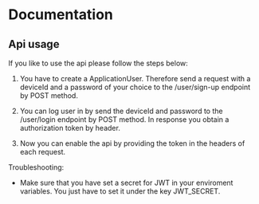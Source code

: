 # Documentation


## Api usage

If you like to use the api please follow the steps below:

1. You have to create a ApplicationUser. Therefore send a request with a deviceId and a password of your choice to the /user/sign-up endpoint by POST method.

2. You can log user in by send the deviceId and password to the /user/login endpoint by POST method. In response you obtain a authorization token by header.

3. Now you can enable the api by providing the token in the headers of each request.

Troubleshooting:

* Make sure that you have set a secret for JWT in your enviroment variables. You just have to set it under the key JWT_SECRET.
